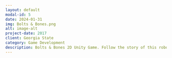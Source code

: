 ```yaml
---
layout: default
modal-id: 5
date: 2024-01-31
img: Bolts & Bones.png
alt: image-alt
project-date: 2017
client: Georgia State
category: Game Development
description: Bolts & Bones 2D Unity Game. Follow the story of this robot who was maintain peace in the graveyard. This project was originally a one level game, however this is currently under development with plans to be shipped out as a complete game in the near future.
---
```

